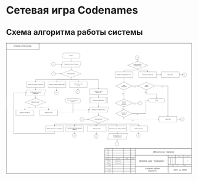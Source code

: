# Сетевая игра Codenames

## Схема алгоритма работы системы
![image](/Алгоритм%20работы%20системы.png)
